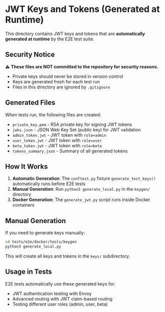 # JWT Keys and Tokens (Generated at Runtime)

This directory contains JWT keys and tokens that are **automatically generated at runtime** by the E2E test suite.

## Security Notice

⚠️ **These files are NOT committed to the repository for security reasons.**

- Private keys should never be stored in version control
- Keys are generated fresh for each test run
- Files in this directory are ignored by `.gitignore`

## Generated Files

When tests run, the following files are created:

- `private_key.pem` - RSA private key for signing JWT tokens
- `jwks.json` - JSON Web Key Set (public key) for JWT validation
- `admin_token.jwt` - JWT token with `role=admin`
- `user_token.jwt` - JWT token with `role=user`
- `beta_token.jwt` - JWT token with `role=beta`
- `tokens_summary.json` - Summary of all generated tokens

## How It Works

1. **Automatic Generation**: The `conftest.py` fixture `generate_test_keys()` automatically runs before E2E tests
2. **Manual Generation**: Run `python3 generate_local.py` in the `keygen/` directory
3. **Docker Generation**: The `generate_jwt.py` script runs inside Docker containers

## Manual Generation

If you need to generate keys manually:

```bash
cd tests/e2e/docker/tools/keygen
python3 generate_local.py
```

This will create all keys and tokens in the `keys/` subdirectory.

## Usage in Tests

E2E tests automatically use these generated keys for:
- JWT authentication testing with Envoy
- Advanced routing with JWT claim-based routing
- Testing different user roles (admin, user, beta)
